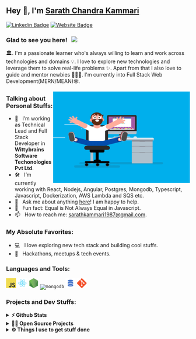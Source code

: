 ## Hey 👋, I'm [Sarath Chandra Kammari](https://github.com/sarath-fsd)

[![Linkedin Badge](https://img.shields.io/badge/-LinkedIn-0e76a8?style=flat-square&logo=Linkedin&logoColor=white)](https://www.linkedin.com/in/sarathkammari/)
[![Website Badge](https://img.shields.io/badge/Website-3b5998?style=flat-square&logo=google-chrome&logoColor=white)](https://github.com/sarath-fsd)

### Glad to see you here! &nbsp; ![](https://visitor-badge.glitch.me/badge?page_id=sarath-fsd.sarath-fsd&style=flat-square&color=0088cc)

 🏛. I'm a passionate learner who's always willing to learn and work across technologies and domains 💡. I love to explore new technologies and leverage them to solve real-life problems ✨. Apart from that I also love to guide and mentor newbies 👨🏻‍💻. I'm currently into Full Stack Web Development(MERN/MEAN)🕸️.

<img align="right" height="250" width="375" alt="" src="https://github.com/sarath-fsd/sarath-fsd/blob/main/images/coder.gif" />

### Talking about Personal Stuffs:

- 🚀 &nbsp; I’m working as Technical Lead and Full Stack Developer in <b>Wittybrains Software Techonologies Pvt Ltd</b>.
- 🛠 &nbsp; I’m currently working with React, Nodejs, Angular, Postgres, Mongodb, Typescript, Javascript, Dockerization, AWS Lambda and SQS etc.
- 💬 &nbsp; Ask me about anything [here](https://www.linkedin.com/in/sarathkammari)! I am happy to help.
- 👾 &nbsp; Fun fact: Equal is Not Always Equal in Javascript.
- 📫 &nbsp; How to reach me: sarathkammari1987@gmail.com.

### My Absolute Favorites:

- 💻 &nbsp; I love exploring new tech stack and building cool stuffs.
- 🍕 &nbsp; Hackathons, meetups & tech events.

### Languages and Tools:
<code><img height="27" src="https://raw.githubusercontent.com/github/explore/80688e429a7d4ef2fca1e82350fe8e3517d3494d/topics/javascript/javascript.png" alt="javascript"></code>
<code><img height="27" src="https://raw.githubusercontent.com/github/explore/80688e429a7d4ef2fca1e82350fe8e3517d3494d/topics/react/react.png" alt="react"></code>
<code><img height="27" src="https://raw.githubusercontent.com/github/explore/80688e429a7d4ef2fca1e82350fe8e3517d3494d/topics/nodejs/nodejs.png" alt="nodejs"></code>
<code><img height="27" src="https://encrypted-tbn0.gstatic.com/images?q=tbn%3AANd9GcSTTzPAw-55ssm1Im594xYZ9eRQu2JylrkYLg&usqp=CAU" alt="mongodb"></code>
<code><img height="27" src="https://raw.githubusercontent.com/github/explore/80688e429a7d4ef2fca1e82350fe8e3517d3494d/topics/sql/sql.png" alt="sql"></code>
<code><img height="27" src="https://raw.githubusercontent.com/devicons/devicon/master/icons/git/git-original.svg" alt="git"></code>

### Projects and Dev Stuffs:

<details>	
  <summary><b>⚡ Github Stats</b></summary>

<img height="180em" src="https://github-readme-stats.vercel.app/api?username=sarathkammari&show_icons=true&hide_border=true&&count_private=true&include_all_commits=true" />
<img height="180em" src="https://github-readme-stats.vercel.app/api/top-langs/?username=sarathkammari&exclude_repo=KNN-Image-Classification&show_icons=true&hide_border=true&layout=compact&langs_count=8"/>
</details>

<details>
  <summary><b>🧑‍🚀 Open Source Projects</b></summary>

  <br />
  <table>
    <thead align="center">
      <tr border: none;>
        <td><b>💻 Projects</b></td>
        <td><b>🌟 Stars</b></td>
        <td><b>🍴 Forks</b></td>
        <td><b>🐛 Issues</b></td>
        <td><b>🔔 Pull Requests</b></td>
        <td><b>👨‍💻 Language</b></td>
      </tr>
    </thead>
  </table>
  <br />
</details>

<details>
  <br />
  <summary><b>⚙️ Things I use to get stuff done</b></summary>
  	<ul>  	    	    
	  <li><b>Code Editor:</b> VSCode - The best editor out there.</li>
  	  <li><b>Browser: </b> Chrome Developer Edition</li>	    	    	    	    
	</ul>
</details>

#
<!--
<div align="center">

### Show some ❤️ to Sarath Chandra Kammari by starring some of the repositories!

</div>
-->

